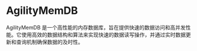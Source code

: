 # AgilityMemDB
AgilityMemDB 是一个高性能的内存数据库，旨在提供快速的数据访问和高并发性能。它使用高效的数据结构和算法来实现快速的数据读写操作，并通过实时数据更新和查询机制确保数据的及时性。
